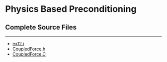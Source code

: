 # Physics Based Preconditioning

## Complete Source Files
---

- [ex12.i](https://github.com/idaholab/moose/blob/devel/examples/ex12_pbp/ex12.i)
- [CoupledForce.h](https://github.com/idaholab/moose/blob/devel/framework/include/kernels/CoupledForce.h)
- [CoupledForce.C](https://github.com/idaholab/moose/blob/devel/framework/src/kernels/CoupledForce.C)
